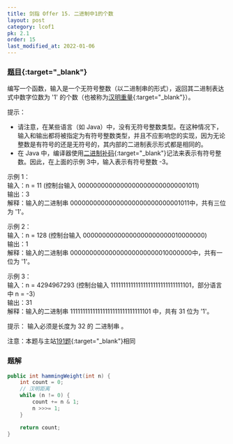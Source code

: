 ```yaml
---
title: 剑指 Offer 15. 二进制中1的个数
layout: post
category: lcof1
pk: 2.1
order: 15
last_modified_at: 2022-01-06
---
```


### [题目](https://leetcode-cn.com/problems/er-jin-zhi-zhong-1de-ge-shu-lcof/){:target="_blank"}

编写一个函数，输入是一个无符号整数（以二进制串的形式），返回其二进制表达式中数字位数为 '1' 的个数（也被称为[汉明重量](http://en.wikipedia.org/wiki/Hamming_weight){:target="_blank"}）。

提示：

- 请注意，在某些语言（如 Java）中，没有无符号整数类型。在这种情况下，输入和输出都将被指定为有符号整数类型，并且不应影响您的实现，因为无论整数是有符号的还是无符号的，其内部的二进制表示形式都是相同的。
- 在 Java 中，编译器使用[二进制补码](https://baike.baidu.com/item/%E4%BA%8C%E8%BF%9B%E5%88%B6%E8%A1%A5%E7%A0%81/5295284){:target="_blank"}记法来表示有符号整数。因此，在上面的示例 3中，输入表示有符号整数 -3。


示例 1：  
输入：n = 11 (控制台输入 00000000000000000000000000001011)  
输出：3  
解释：输入的二进制串 00000000000000000000000000001011中，共有三位为 '1'。

示例 2：  
输入：n = 128 (控制台输入 00000000000000000000000010000000)  
输出：1  
解释：输入的二进制串 00000000000000000000000010000000中，共有一位为 '1'。

示例 3：  
输入：n = 4294967293 (控制台输入 11111111111111111111111111111101，部分语言中 n = -3）  
输出：31  
解释：输入的二进制串 11111111111111111111111111111101 中，共有 31 位为 '1'。

提示： 输入必须是长度为 32 的 二进制串 。


注意：本题与主站[191题](https://leetcode-cn.com/problems/number-of-1-bits/){:target="_blank"}相同

### 题解

```java
public int hammingWeight(int n) {
    int count = 0;
    // 汉明距离
    while (n != 0) {
        count += n & 1;
        n >>>= 1;
    }

    return count;
}
```